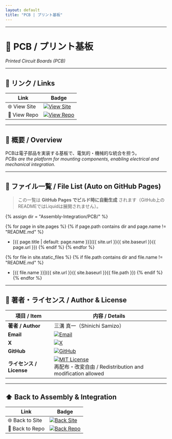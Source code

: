 ```yaml
---
layout: default
title: "PCB | プリント基板"
---
```


---

# 📐 PCB / プリント基板  
*Printed Circuit Boards (PCB)*  

---

## 🔗 リンク / Links

| Link | Badge |
|---|---|
| 🌐 View Site | [![View Site](https://img.shields.io/badge/View-Site-brightgreen?style=for-the-badge&logo=githubpages)](https://samizo-aitl.github.io/Edusemi-Plus/Assembly-Integration/PCB/) |
| 📂 View Repo | [![View Repo](https://img.shields.io/badge/View-Repo-blue?style=for-the-badge&logo=github)](https://github.com/Samizo-AITL/Edusemi-Plus/tree/main/Assembly-Integration/PCB) |

---

## 📖 概要 / Overview
PCBは電子部品を実装する基板で、電気的・機械的な統合を担う。  
*PCBs are the platform for mounting components, enabling electrical and mechanical integration.*  

---

## 📂 ファイル一覧 / File List (Auto on GitHub Pages)
> この一覧は **GitHub Pages でビルド時に自動生成** されます（GitHub上のREADMEではLiquidは展開されません）。

{% assign dir = "Assembly-Integration/PCB/" %}

<!-- ページ（Markdown等） -->
{% for page in site.pages %}
  {% if page.path contains dir and page.name != "README.md" %}
- [{{ page.title | default: page.name }}]({{ site.url }}{{ site.baseurl }}{{ page.url }})
  {% endif %}
{% endfor %}

<!-- 静的ファイル（画像・PDF等） -->
{% for file in site.static_files %}
  {% if file.path contains dir and file.name != "README.md" %}
- [{{ file.name }}]({{ site.url }}{{ site.baseurl }}{{ file.path }})
  {% endif %}
{% endfor %}

---

## 👤 著者・ライセンス / Author & License

| **項目 / Item** | **内容 / Details** |
|-----------------|--------------------|
| **著者 / Author** | 三溝 真一（Shinichi Samizo） |
| **Email** | [![Email](https://img.shields.io/badge/Email-shin3t72%40gmail.com-red?style=flat&logo=gmail)](mailto:shin3t72@gmail.com) |
| **X** | [![X](https://img.shields.io/badge/X-@shin3t72-black?style=flat&logo=x)](https://x.com/shin3t72) |
| **GitHub** | [![GitHub](https://img.shields.io/badge/GitHub-Samizo--AITL-blue?style=flat&logo=github)](https://github.com/Samizo-AITL) |
| **ライセンス / License** | [![MIT License](https://img.shields.io/badge/license-MIT-blue.svg)](LICENSE) <br> 再配布・改変自由 / Redistribution and modification allowed |

---

## ⬆️ Back to Assembly & Integration

| Link | Badge |
|---|---|
| 🌐 Back to Site | [![Back Site](https://img.shields.io/badge/⬆️%20Back-Site-brightgreen?style=for-the-badge&logo=githubpages)](https://samizo-aitl.github.io/Edusemi-Plus/Assembly-Integration/) |
| 📂 Back to Repo | [![Back Repo](https://img.shields.io/badge/⬆️%20Back-Repo-blue?style=for-the-badge&logo=github)](https://github.com/Samizo-AITL/Edusemi-Plus/tree/main/Assembly-Integration) |
